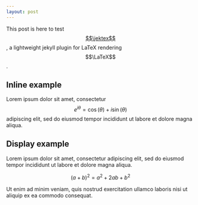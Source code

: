 ```yaml
---
layout: post
---
```


This post is here to test [$$\jektex$$](https://github.com/yagarea/jektex),
a lightweight jekyll plugin for LaTeX rendering $$\LaTeX$$.

## Inline example
Lorem ipsum dolor sit amet, consectetur $$e^{i\theta}=\cos(\theta)+i\sin(\theta)$$
adipiscing elit, sed do eiusmod tempor incididunt ut labore et dolore magna aliqua.

## Display example
Lorem ipsum dolor sit amet, consectetur adipiscing elit, sed do eiusmod tempor
incididunt ut labore et dolore magna aliqua.

$$
(a + b)^2 = a^2 + 2ab + b^2
$$

Ut enim ad minim veniam, quis nostrud exercitation ullamco laboris nisi ut aliquip ex
ea commodo consequat.

